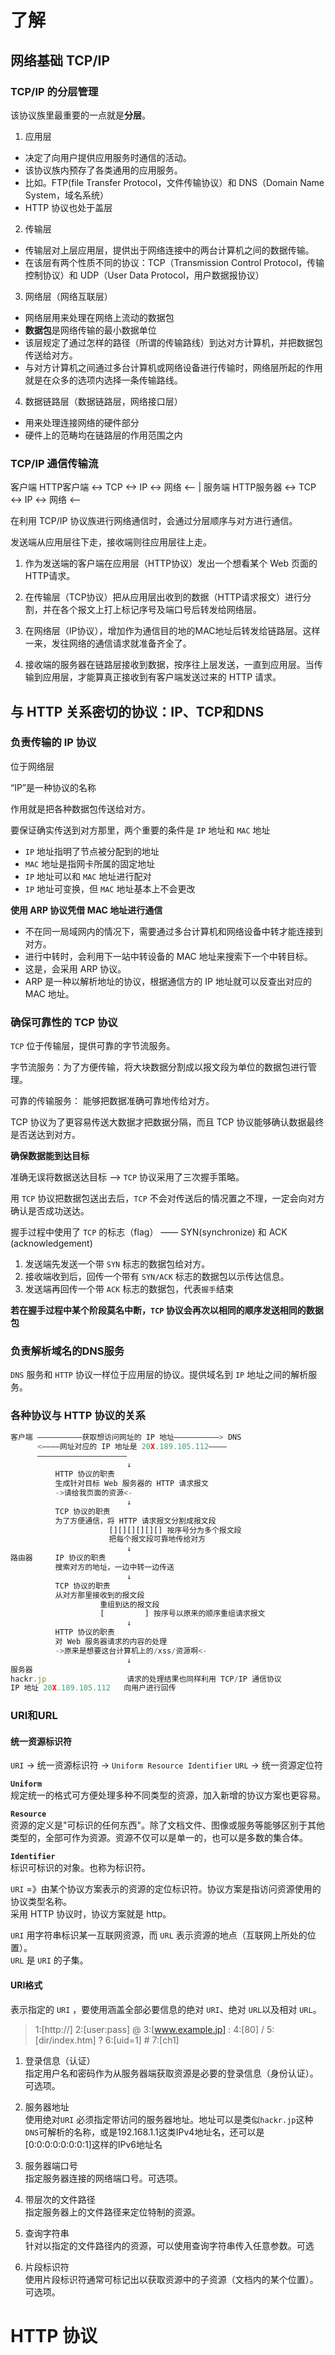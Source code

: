 # 了解
## 网络基础 TCP/IP
### TCP/IP 的分层管理

该协议族里最重要的一点就是**分层**。  

1. 应用层
- 决定了向用户提供应用服务时通信的活动。
- 该协议族内预存了各类通用的应用服务。
- 比如。FTP(file Transfer Protocol，文件传输协议）和 DNS（Domain Name System，域名系统）
- HTTP 协议也处于盖层
2. 传输层
- 传输层对上层应用层，提供出于网络连接中的两台计算机之间的数据传输。
- 在该层有两个性质不同的协议：TCP（Transmission Control Protocol，传输控制协议）和 UDP（User Data Protocol，用户数据报协议）
3. 网络层（网络互联层）
- 网络层用来处理在网络上流动的数据包
- **数据包**是网络传输的最小数据单位
- 该层规定了通过怎样的路径（所谓的传输路线）到达对方计算机，并把数据包传送给对方。
- 与对方计算机之间通过多台计算机或网络设备进行传输时，网络层所起的作用就是在众多的选项内选择一条传输路线。
4. 数据链路层（数据链路层，网络接口层）
- 用来处理连接网络的硬件部分
- 硬件上的范畴均在链路层的作用范围之内

### TCP/IP 通信传输流
客户端  HTTP客户端 <-> TCP <-> IP <-> 网络 <--
                                                                          |
服务端  HTTP服务器 <-> TCP <-> IP <-> 网络 <--

在利用 TCP/IP 协议族进行网络通信时，会通过分层顺序与对方进行通信。

发送端从应用层往下走，接收端则往应用层往上走。

1. 作为发送端的客户端在应用层（HTTP协议）发出一个想看某个 Web 页面的HTTP请求。

2. 在传输层（TCP协议）把从应用层出收到的数据（HTTP请求报文）进行分割，并在各个报文上打上标记序号及端口号后转发给网络层。

3. 在网络层（IP协议），增加作为通信目的地的MAC地址后转发给链路层。这样一来，发往网络的通信请求就准备齐全了。

4. 接收端的服务器在链路层接收到数据，按序往上层发送，一直到应用层。当传输到应用层，才能算真正接收到有客户端发送过来的 HTTP 请求。

## 与 HTTP 关系密切的协议：IP、TCP和DNS

### 负责传输的 IP 协议

位于网络层

“IP”是一种协议的名称

作用就是把各种数据包传送给对方。

要保证确实传送到对方那里，两个重要的条件是 `IP` 地址和 `MAC` 地址

- `IP` 地址指明了节点被分配到的地址
- `MAC` 地址是指网卡所属的固定地址
- `IP` 地址可以和 `MAC` 地址进行配对
- `IP` 地址可变换，但 `MAC` 地址基本上不会更改

**使用 ARP 协议凭借 MAC 地址进行通信**

- 不在同一局域网内的情况下，需要通过多台计算机和网络设备中转才能连接到对方。
- 进行中转时，会利用下一站中转设备的 MAC 地址来搜索下一个中转目标。
- 这是，会采用 ARP 协议。
- ARP 是一种以解析地址的协议，根据通信方的 IP 地址就可以反查出对应的 MAC 地址。

### 确保可靠性的 TCP 协议

`TCP` 位于传输层，提供可靠的字节流服务。

字节流服务：为了方便传输，将大块数据分割成以报文段为单位的数据包进行管理。

可靠的传输服务： 能够把数据准确可靠地传给对方。

TCP 协议为了更容易传送大数据才把数据分隔，而且 TCP 协议能够确认数据最终是否送达到对方。

**确保数据能到达目标**

准确无误将数据送达目标 ——> `TCP` 协议采用了三次握手策略。

用 `TCP` 协议把数据包送出去后，`TCP` 不会对传送后的情况置之不理，一定会向对方确认是否成功送达。

握手过程中使用了 `TCP` 的标志（flag） —— SYN(synchronize) 和 ACK (acknowledgement)


1. 发送端先发送一个带 `SYN` 标志的数据包给对方。
2. 接收端收到后，回传一个带有 `SYN/ACK` 标志的数据包以示传达信息。
3. 发送端再回传一个带 `ACK` 标志的数据包，代表`握手`结束

**若在握手过程中某个阶段莫名中断，`TCP` 协议会再次以相同的顺序发送相同的数据包**

### 负责解析域名的DNS服务

`DNS` 服务和 `HTTP` 协议一样位于应用层的协议。提供域名到 `IP` 地址之间的解析服务。

### 各种协议与 HTTP 协议的关系

```js
客户端 ——————————获取想访问网址的 IP 地址——————————> DNS
      <————网址对应的 IP 地址是 20X.189.105.112————
      ————————————————————
                          ↓
          HTTP 协议的职责
          生成针对目标 Web 服务器的 HTTP 请求报文
          ->请给我页面的资源<-
                          ↓
          TCP 协议的职责
          为了方便通信，将 HTTP 请求报文分割成报文段
                      [][][][][][] 按序号分为多个报文段
                      把每个报文段可靠地传给对方
                          ↓
路由器     IP 协议的职责
          搜索对方的地址，一边中转一边传送
                          ↓
          TCP 协议的职责
          从对方那里接收到的报文段
                    重组到达的报文段
                    [         ] 按序号以原来的顺序重组请求报文
                          ↓
          HTTP 协议的职责
          对 Web 服务器请求的内容的处理
          ->原来是想要这台计算机上的/xss/资源啊<-
                          ↓
服务器
hackr.jp                  请求的处理结果也同样利用 TCP/IP 通信协议
IP 地址 20X.189.105.112   向用户进行回传
```

### URI和URL

#### 统一资源标识符

`URI` -> 统一资源标识符 -> `Uniform Resource Identifier`
`URL` -> 统一资源定位符

**`Uniform`**  
规定统一的格式可方便处理多种不同类型的资源，加入新增的协议方案也更容易。

**`Resource`**  
资源的定义是"可标识的任何东西"。除了文档文件、图像或服务等能够区别于其他类型的，全部可作为资源。资源不仅可以是单一的，也可以是多数的集合体。

**`Identifier`**  
标识可标识的对象。也称为标识符。  

`URI` =》由某个协议方案表示的资源的定位标识符。协议方案是指访问资源使用的协议类型名称。  
采用 HTTP 协议时，协议方案就是 http。

`URI` 用字符串标识某一互联网资源，而 `URL` 表示资源的地点（互联网上所处的位置）。  
`URL` 是 `URI` 的子集。  

#### URI格式

表示指定的 `URI` ，要使用涵盖全部必要信息的绝对 `URI`、绝对 `URL`以及相对 `URL`。

> 1:[http://]  2:[user:pass]  @  3:[www.example.jp]  : 4:[80]  /  5:[dir/index.htm]  ?  6:[uid=1]  #  7:[ch1]

1. 登录信息（认证）  
指定用户名和密码作为从服务器端获取资源是必要的登录信息（身份认证）。可选项。

2. 服务器地址  
使用绝对`URI` 必须指定带访问的服务器地址。地址可以是类似`hackr.jp`这种`DNS`可解析的名称，或是192.168.1.1这类IPv4地址名，还可以是[0:0:0:0:0:0:0:1]这样的IPv6地址名

3. 服务器端口号  
指定服务器连接的网络端口号。可选项。

4. 带层次的文件路径  
指定服务器上的文件路径来定位特制的资源。

5. 查询字符串  
针对以指定的文件路径内的资源，可以使用查询字符串传入任意参数。可选

6. 片段标识符  
使用片段标识符通常可标记出以获取资源中的子资源（文档内的某个位置）。可选项。

# HTTP 协议

